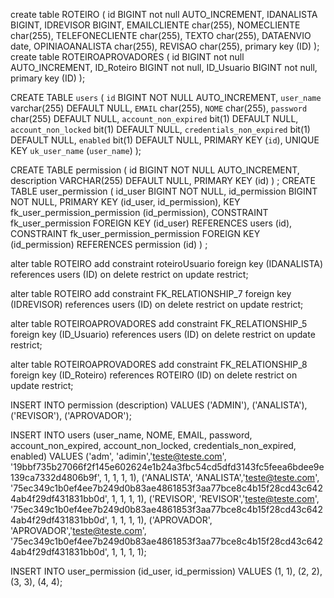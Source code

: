create table ROTEIRO
(
   id                   BIGINT not null AUTO_INCREMENT,
   IDANALISTA           BIGINT,
   IDREVISOR            BIGINT,
	EMAILCLIENTE                char(255),
   NOMECLIENTE                 char(255),
   TELEFONECLIENTE             char(255),
   TEXTO                char(255),
   DATAENVIO            date,
   OPINIAOANALISTA      char(255),
    REVISAO      char(255),
   primary key (ID)
);
create table ROTEIROAPROVADORES
(
   id                   BIGINT not null AUTO_INCREMENT,
   ID_Roteiro           BIGINT not null,
   ID_Usuario           BIGINT not null,
   primary key (ID)
);

CREATE TABLE `users` (
  `id` BIGINT NOT NULL AUTO_INCREMENT,
  `user_name` varchar(255) DEFAULT NULL,
  `EMAIL`                char(255),
  `NOME`                 char(255),
  `password` char(255) DEFAULT NULL,
  `account_non_expired` bit(1) DEFAULT NULL,
  `account_non_locked` bit(1) DEFAULT NULL,
  `credentials_non_expired` bit(1) DEFAULT NULL,
  `enabled` bit(1) DEFAULT NULL,
  PRIMARY KEY (`id`),
  UNIQUE KEY `uk_user_name` (`user_name`)
);

CREATE TABLE permission (
   id BIGINT NOT NULL AUTO_INCREMENT,
   description VARCHAR(255) DEFAULT NULL,
   PRIMARY KEY (id)
) ;
CREATE TABLE user_permission (
  id_user BIGINT NOT NULL,
  id_permission BIGINT NOT NULL,
  PRIMARY KEY (id_user, id_permission),
  KEY fk_user_permission_permission (id_permission),
  CONSTRAINT fk_user_permission FOREIGN KEY (id_user) REFERENCES users (id),
  CONSTRAINT fk_user_permission_permission FOREIGN KEY (id_permission) REFERENCES permission (id)
) ;




alter table ROTEIRO add constraint roteiroUsuario foreign key (IDANALISTA)
      references users (ID) on delete restrict on update restrict;
      
alter table ROTEIRO add constraint FK_RELATIONSHIP_7 foreign key (IDREVISOR)
      references users (ID) on delete restrict on update restrict;

alter table ROTEIROAPROVADORES add constraint FK_RELATIONSHIP_5 foreign key (ID_Usuario)
      references users (ID) on delete restrict on update restrict;

alter table ROTEIROAPROVADORES add constraint FK_RELATIONSHIP_8 foreign key (ID_Roteiro)
      references ROTEIRO (ID) on delete restrict on update restrict;

INSERT INTO permission (description) VALUES
  ('ADMIN'),
  ('ANALISTA'),
  ('REVISOR'),
  ('APROVADOR');

INSERT INTO users (user_name, NOME, EMAIL, password, account_non_expired, account_non_locked, credentials_non_expired, enabled) VALUES
  ('adm', 'adimin','teste@teste.com', '19bbf735b27066f2f145e602624e1b24a3fbc54cd5dfd3143fc5feea6bdee9e139ca7332d4806b9f', 1, 1, 1, 1),
  ('ANALISTA', 'ANALISTA','teste@teste.com', '75ec349c1b0ef4ee7b249d0b83ae4861853f3aa77bce8c4b15f28cd43c6424ab4f29df431831bb0d', 1, 1, 1, 1),
  ('REVISOR', 'REVISOR','teste@teste.com', '75ec349c1b0ef4ee7b249d0b83ae4861853f3aa77bce8c4b15f28cd43c6424ab4f29df431831bb0d', 1, 1, 1, 1),
  ('APROVADOR', 'APROVADOR','teste@teste.com', '75ec349c1b0ef4ee7b249d0b83ae4861853f3aa77bce8c4b15f28cd43c6424ab4f29df431831bb0d', 1, 1, 1, 1);


INSERT INTO user_permission (id_user, id_permission) VALUES 
  (1, 1), 
  (2, 2),
   (3, 3),
    (4, 4);
